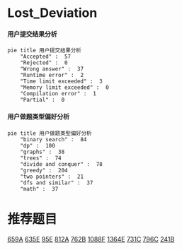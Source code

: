 # Lost_Deviation

<!-- tabs:start -->



#### **用户提交结果分析**

```mermaid
pie title 用户提交结果分析
    "Accepted" :  57
    "Rejected" :  0
    "Wrong answer" :  37
    "Runtime error" :  2
    "Time limit exceeded" :  3
    "Memory limit exceeded" :  0
    "Compilation error" :  1
    "Partial" :  0
```

#### **用户做题类型偏好分析**

```mermaid
pie title 用户做题类型偏好分析
    "binary search" :  84
    "dp" :  100
    "graphs" :  38
    "trees" :  74
    "divide and conquer" :  78
    "greedy" :  204
    "two pointers" :  21
    "dfs and similar" :  37
    "math" :  37
```



<!-- tabs:end -->
# 推荐题目
[659A](https://codeforces.com/contest/659/problem/A)
[635E](https://codeforces.com/contest/635/problem/E)
[95E](https://codeforces.com/contest/95/problem/E)
[812A](https://codeforces.com/contest/812/problem/A)
[762B](https://codeforces.com/contest/762/problem/B)
[1088F](https://codeforces.com/contest/1088/problem/F)
[1364E](https://codeforces.com/contest/1364/problem/E)
[731C](https://codeforces.com/contest/731/problem/C)
[796C](https://codeforces.com/contest/796/problem/C)
[241B](https://codeforces.com/contest/241/problem/B)
